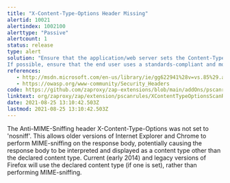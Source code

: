 ```yaml
---
title: "X-Content-Type-Options Header Missing"
alertid: 10021
alertindex: 1002100
alerttype: "Passive"
alertcount: 1
status: release
type: alert
solution: "Ensure that the application/web server sets the Content-Type header appropriately, and that it sets the X-Content-Type-Options header to 'nosniff' for all web pages.
If possible, ensure that the end user uses a standards-compliant and modern web browser that does not perform MIME-sniffing at all, or that can be directed by the web application/web server to not perform MIME-sniffing."
references:
   - http://msdn.microsoft.com/en-us/library/ie/gg622941%28v=vs.85%29.aspx
   - https://owasp.org/www-community/Security_Headers
code: https://github.com/zaproxy/zap-extensions/blob/main/addOns/pscanrules/src/main/java/org/zaproxy/zap/extension/pscanrules/XContentTypeOptionsScanRule.java
linktext: org/zaproxy/zap/extension/pscanrules/XContentTypeOptionsScanRule.java
date: 2021-08-25 13:10:42.503Z
lastmod: 2021-08-25 13:10:42.503Z
---
```


The Anti-MIME-Sniffing header X-Content-Type-Options was not set to 'nosniff'. This allows older versions of Internet Explorer and Chrome to perform MIME-sniffing on the response body, potentially causing the response body to be interpreted and displayed as a content type other than the declared content type. Current (early 2014) and legacy versions of Firefox will use the declared content type (if one is set), rather than performing MIME-sniffing.
